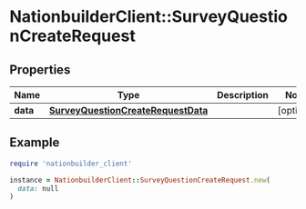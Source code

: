 # NationbuilderClient::SurveyQuestionCreateRequest

## Properties

| Name | Type | Description | Notes |
| ---- | ---- | ----------- | ----- |
| **data** | [**SurveyQuestionCreateRequestData**](SurveyQuestionCreateRequestData.md) |  | [optional] |

## Example

```ruby
require 'nationbuilder_client'

instance = NationbuilderClient::SurveyQuestionCreateRequest.new(
  data: null
)
```

